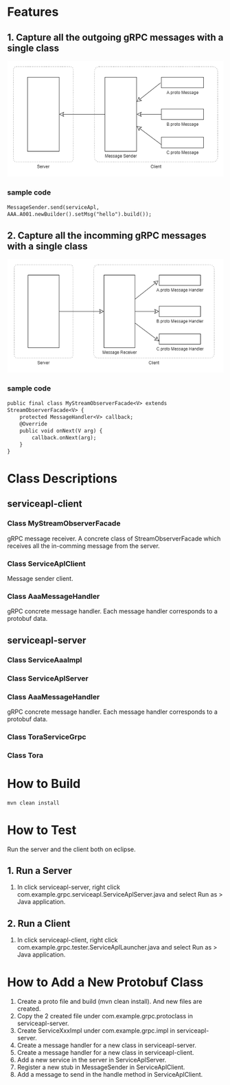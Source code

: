 # Features

## 1. Capture all the outgoing gRPC messages with a single class
![alt](https://github.com/tanoshim/grpc-message-facade/blob/master/pic/grpc-message-facade%20-%20out.png)

### sample code
```
MessageSender.send(serviceApl, AAA.A001.newBuilder().setMsg("hello").build());

```
## 2. Capture all the incomming gRPC messages with a single class
![alt](https://github.com/tanoshim/grpc-message-facade/blob/master/pic/grpc-message-facade%20-%20in.png)
### sample code
```
public final class MyStreamObserverFacade<V> extends StreamObserverFacade<V> {
	protected MessageHandler<V> callback;
	@Override
	public void onNext(V arg) {
		callback.onNext(arg);		
	}
}
```

# Class Descriptions
## serviceapl-client
### Class MyStreamObserverFacade
gRPC message receiver. A concrete class of StreamObserverFacade which receives all the in-comming message from the server.
### Class ServiceAplClient
Message sender client.
### Class AaaMessageHandler
gRPC concrete message handler. Each message handler corresponds to a protobuf data. 

## serviceapl-server
### Class ServiceAaaImpl
### Class ServiceAplServer
### Class AaaMessageHandler
gRPC concrete message handler. Each message handler corresponds to a protobuf data. 
### Class ToraServiceGrpc
### Class Tora

# How to Build
```
mvn clean install
```
# How to Test
Run the server and the client both on eclipse.
## 1. Run a Server
1. In click serviceapl-server, right click com.example.grpc.serviceapl.ServiceAplServer.java and select Run as > Java application.
## 2. Run a Client
1. In click serviceapl-client, right click com.example.grpc.tester.ServiceAplLauncher.java and select Run as > Java application.


# How to Add a New Protobuf Class
1. Create a proto file and build (mvn clean install). And new files are created.
1. Copy the 2 created file under com.example.grpc.protoclass in serviceapl-server.
1. Create ServiceXxxImpl under com.example.grpc.impl in serviceapl-server.
1. Create a message handler for a new class in serviceapl-server.
1. Create a message handler for a new class in serviceapl-client.
1. Add a new service in the server in ServiceAplServer.
1. Register a new stub in MessageSender in ServiceAplClient.
1. Add a message to send in the handle method in ServiceAplClient.


